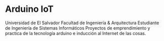 # Arduino IoT
Universidad de El Salvador
Facultad de Ingeniería & Arquitectura
Estudiante de Ingeniería de Sistemas Informáticos
Proyectos de emprendimiento y practica de la tecnología arduino e inducción al Internet de las cosas.
